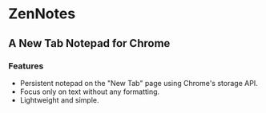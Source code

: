 # ZenNotes

## A New Tab Notepad for Chrome

### Features

* Persistent notepad on the "New Tab" page using Chrome's storage API.
* Focus only on text without any formatting.
* Lightweight and simple.

